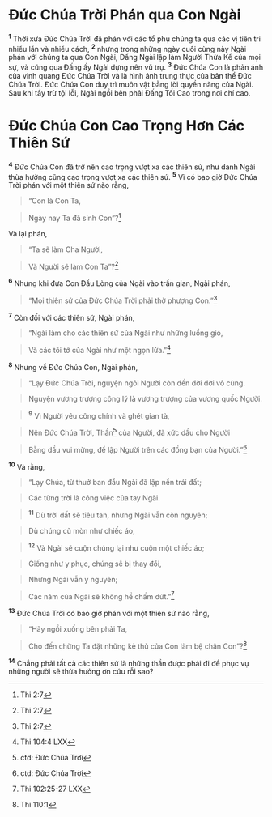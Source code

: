 

# Đức Chúa Trời Phán qua Con Ngài
<sup><b>1</b></sup> Thời xưa Đức Chúa Trời đã phán với các tổ phụ chúng ta qua các vị tiên tri nhiều lần và nhiều cách, <sup><b>2</b></sup> nhưng trong những ngày cuối cùng này Ngài phán với chúng ta qua Con Ngài, Đấng Ngài lập làm Người Thừa Kế của mọi sự, và cũng qua Đấng ấy Ngài dựng nên vũ trụ. <sup><b>3</b></sup> Đức Chúa Con là phản ánh của vinh quang Đức Chúa Trời và là hình ảnh trung thực của bản thể Đức Chúa Trời. Đức Chúa Con duy trì muôn vật bằng lời quyền năng của Ngài. Sau khi tẩy trừ tội lỗi, Ngài ngồi bên phải Đấng Tối Cao trong nơi chí cao.

# Đức Chúa Con Cao Trọng Hơn Các Thiên Sứ
<sup><b>4</b></sup> Đức Chúa Con đã trở nên cao trọng vượt xa các thiên sứ, như danh Ngài thừa hưởng cũng cao trọng vượt xa các thiên sứ. <sup><b>5</b></sup> Vì có bao giờ Đức Chúa Trời phán với một thiên sứ nào rằng,


> “Con là Con Ta,
>


> Ngày nay Ta đã sinh Con”?[^1]
>

Và lại phán,


> “Ta sẽ làm Cha Người,
>


> Và Người sẽ làm Con Ta”?[^1]
>

<sup><b>6</b></sup> Nhưng khi đưa Con Đầu Lòng của Ngài vào trần gian, Ngài phán,


> “Mọi thiên sứ của Đức Chúa Trời phải thờ phượng Con.”[^1]
>

<sup><b>7</b></sup> Còn đối với các thiên sứ, Ngài phán,


> “Ngài làm cho các thiên sứ của Ngài như những luồng gió,
>


> Và các tôi tớ của Ngài như một ngọn lửa.”[^8]
>

<sup><b>8</b></sup> Nhưng về Đức Chúa Con, Ngài phán,


> “Lạy Đức Chúa Trời, nguyện ngôi Người còn đến đời đời vô cùng.
>


> Nguyện vương trượng công lý là vương trượng của vương quốc Người.
>


> <sup><b>9</b></sup> Vì Người yêu công chính và ghét gian tà,
>


> Nên Đức Chúa Trời, Thần[^4] của Người, đã xức dầu cho Người
>


> Bằng dầu vui mừng, để lập Người trên các đồng bạn của Người.”[^4]
>

<sup><b>10</b></sup> Và rằng,


> “Lạy Chúa, từ thuở ban đầu Ngài đã lập nền trái đất;
>


> Các từng trời là công việc của tay Ngài.
>


> <sup><b>11</b></sup> Dù trời đất sẽ tiêu tan, nhưng Ngài vẫn còn nguyên;
>


> Dù chúng cũ mòn như chiếc áo,
>


> <sup><b>12</b></sup> Và Ngài sẽ cuộn chúng lại như cuộn một chiếc áo;
>


> Giống như y phục, chúng sẽ bị thay đổi,
>


> Nhưng Ngài vẫn y nguyên;
>


> Các năm của Ngài sẽ không hề chấm dứt.”[^6]
>

<sup><b>13</b></sup> Đức Chúa Trời có bao giờ phán với một thiên sứ nào rằng,


> “Hãy ngồi xuống bên phải Ta,
>


> Cho đến chừng Ta đặt những kẻ thù của Con làm bệ chân Con”?[^7]
>

<sup><b>14</b></sup> Chẳng phải tất cả các thiên sứ là những thần được phái đi để phục vụ những người sẽ thừa hưởng ơn cứu rỗi sao?

[^1]: Thi 2:7
[^1]: 2Sa 7:14; Thi 89:2
[^1]: Thi 97:7; Phục 32:43 LXX
[^4]: ctd: Đức Chúa Trời
[^4]: Thi 45:6-7
[^6]: Thi 102:25-27 LXX
[^7]: Thi 110:1
[^8]: Thi 104:4 LXX
